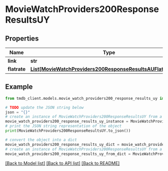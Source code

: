 # MovieWatchProviders200ResponseResultsUY


## Properties

Name | Type | Description | Notes
------------ | ------------- | ------------- | -------------
**link** | **str** |  | [optional] 
**flatrate** | [**List[MovieWatchProviders200ResponseResultsAUFlatrateInner]**](MovieWatchProviders200ResponseResultsAUFlatrateInner.md) |  | [optional] 

## Example

```python
from tmdb_client.models.movie_watch_providers200_response_results_uy import MovieWatchProviders200ResponseResultsUY

# TODO update the JSON string below
json = "{}"
# create an instance of MovieWatchProviders200ResponseResultsUY from a JSON string
movie_watch_providers200_response_results_uy_instance = MovieWatchProviders200ResponseResultsUY.from_json(json)
# print the JSON string representation of the object
print(MovieWatchProviders200ResponseResultsUY.to_json())

# convert the object into a dict
movie_watch_providers200_response_results_uy_dict = movie_watch_providers200_response_results_uy_instance.to_dict()
# create an instance of MovieWatchProviders200ResponseResultsUY from a dict
movie_watch_providers200_response_results_uy_from_dict = MovieWatchProviders200ResponseResultsUY.from_dict(movie_watch_providers200_response_results_uy_dict)
```
[[Back to Model list]](../README.md#documentation-for-models) [[Back to API list]](../README.md#documentation-for-api-endpoints) [[Back to README]](../README.md)


